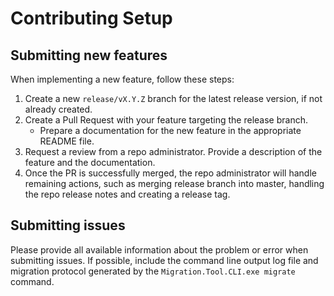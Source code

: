 # Contributing Setup

## Submitting new features

When implementing a new feature, follow these steps:

1. Create a new `release/vX.Y.Z` branch for the latest release version, if not already created.
1. Create a Pull Request with your feature targeting the release branch.
   - Prepare a documentation for the new feature in the appropriate README file.
1. Request a review from a repo administrator. Provide a description of the feature and the documentation.
1. Once the PR is successfully merged, the repo administrator will handle remaining actions, such as merging release branch into master, handling the repo release notes and creating a release tag.

## Submitting issues

Please provide all available information about the problem or error when submitting issues. If possible, include the command line output log file and migration protocol generated by the `Migration.Tool.CLI.exe migrate` command.
